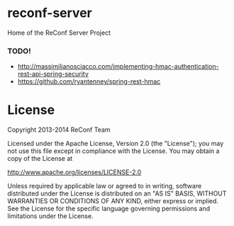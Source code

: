 reconf-server
=============

Home of the ReConf Server Project

### TODO!
* http://massimilianosciacco.com/implementing-hmac-authentication-rest-api-spring-security
* https://github.com/ryantenney/spring-rest-hmac

# License

 Copyright 2013-2014 ReConf Team

Licensed under the Apache License, Version 2.0 (the "License");
you may not use this file except in compliance with the License.
You may obtain a copy of the License at

http://www.apache.org/licenses/LICENSE-2.0

Unless required by applicable law or agreed to in writing, software
distributed under the License is distributed on an "AS IS" BASIS,
WITHOUT WARRANTIES OR CONDITIONS OF ANY KIND, either express or implied.
See the License for the specific language governing permissions and
limitations under the License.